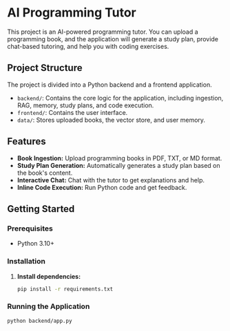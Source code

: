 # AI Programming Tutor

This project is an AI-powered programming tutor. You can upload a programming book, and the application will generate a study plan, provide chat-based tutoring, and help you with coding exercises.

## Project Structure

The project is divided into a Python backend and a frontend application.
- `backend/`: Contains the core logic for the application, including ingestion, RAG, memory, study plans, and code execution.
- `frontend/`: Contains the user interface.
- `data/`: Stores uploaded books, the vector store, and user memory.

## Features

- **Book Ingestion:** Upload programming books in PDF, TXT, or MD format.
- **Study Plan Generation:** Automatically generates a study plan based on the book's content.
- **Interactive Chat:** Chat with the tutor to get explanations and help.
- **Inline Code Execution:** Run Python code and get feedback.

## Getting Started

### Prerequisites

- Python 3.10+

### Installation

1. **Install dependencies:**
   ```bash
   pip install -r requirements.txt
   ```

### Running the Application

```bash
python backend/app.py
```



